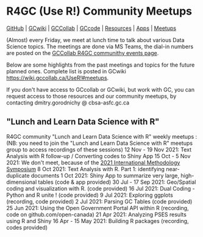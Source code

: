 # R4GC (Use R!) Community Meetups

[ GitHub](https://github.com/open-canada) | [ GCwiki](https://wiki.gccollab.ca/UseR!) | [ GCCollab](https://gccollab.ca/groups/profile/7391537/r4gc) | [ GCcode](https://gccode.ssc-spc.gc.ca/r4gc) | [ Resources](resources.md) | [ Apps](https://open-canada.github.io/Apps/) | [ Meetups](meetups.md)


(Almost) every Friday, we meet at lunch time to talk about various Data Science topics.
The meetings are done via MS Teams, the dial-in numbers are posted on the
[GCCollab R4GC communithy events page](https://gccollab.ca/event_calendar/group/7391537).


Below are some highlights from the past meetings and topics for the future planned ones.
Complete list is posted in GCwiki <https://wiki.gccollab.ca/UseR!#meetups>.

If you don't have access to GCcollab or GCwiki, but work with GC, 
you can request access to those resources and our community meetups, by contacting dmitry.gorodnichy @ cbsa-asfc.gc.ca

## "Lunch and Learn Data Science with R" 

R4GC community "Lunch and Learn Data Science with R" weekly meetups : (NB: you need to join the "Lunch and Learn Data Science with R" meetups group to access recordings of these sessions)
12 Nov - 19 Nov 2021: Text Analysis with R follow-up / Converting codes to Shiny App
15 Oct - 5 Nov 2021: We don't meet, because of the  [2021 International Methodology Symposium](https://www.statcan.gc.ca/en/conferences/symposium2021/program)
8 Oct 2021: Text Analysis with R. Part 1: identifying near-duplicate documents
1 Oct 2021: Shiny App to summarize very large, high-dimensional tables (code & app provided)
30 Jul - 17 Sep 2021: Geo/Spatial coding and visualization with R. (code provided)
16 Jul 2021: Dual Coding - Python and R unite ! (code provided)
9 Jul 2021: Exploring ggplots (recording, code provided)
2 Jul 2021: Parsing GC Tables (code provided)
25 Jun 2021: Using the Open Government Portal API within R (recording, code on github.com/open-canada)
21 Apr 2021: Analyzing PSES results using R and Shiny
16 Apr - 15 May 2021: Building R packages (recording, codes provided)
